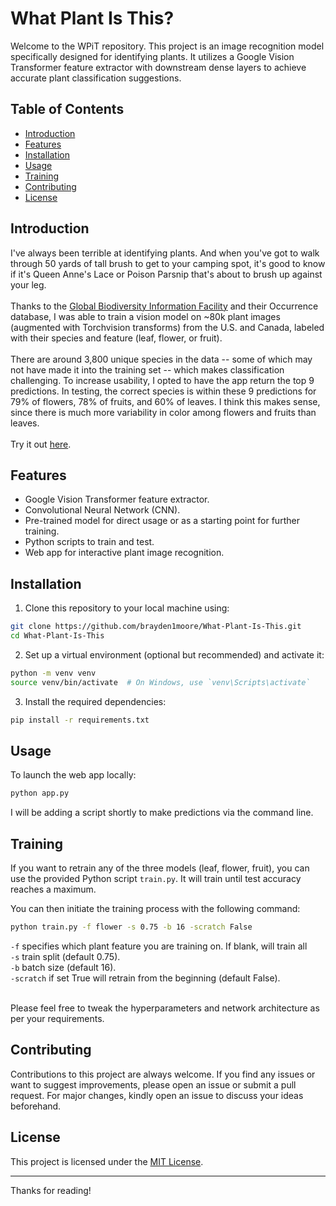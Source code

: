# What Plant Is This?

Welcome to the WPiT repository. This project is an image recognition model specifically designed for identifying plants. It utilizes a Google Vision Transformer feature extractor with downstream dense layers to achieve accurate plant classification suggestions.

## Table of Contents

- [Introduction](#introduction)
- [Features](#features)
- [Installation](#installation)
- [Usage](#usage)
- [Training](#training)
- [Contributing](#contributing)
- [License](#license)

## Introduction

I've always been terrible at identifying plants. And when you've got to walk through 50 yards of tall brush to get to your camping spot, it's good to know if it's Queen Anne's Lace or Poison Parsnip that's about to brush up against your leg.<br><br>
Thanks to the [Global Biodiversity Information Facility](https://www.gbif.org) and their Occurrence database, I was able to train a vision model on ~80k plant images (augmented with Torchvision transforms) from the U.S. and Canada, labeled with their species and feature (leaf, flower, or fruit).<br><br>
There are around 3,800 unique species in the data -- some of which may not have made it into the training set -- which makes classification challenging. To increase usability, I opted to have the app return the top 9 predictions. In testing, the correct species is within these 9 predictions for 79% of flowers, 78% of fruits, and 60% of leaves. I think this makes sense, since there is much more variability in color among flowers and fruits than leaves.<br><br>
Try it out [here](https://www.braydenmoore.com/plant).

## Features

- Google Vision Transformer feature extractor.
- Convolutional Neural Network (CNN).
- Pre-trained model for direct usage or as a starting point for further training.
- Python scripts to train and test.
- Web app for interactive plant image recognition.

## Installation

1. Clone this repository to your local machine using:

```bash
git clone https://github.com/brayden1moore/What-Plant-Is-This.git
cd What-Plant-Is-This
```

2. Set up a virtual environment (optional but recommended) and activate it:

```bash
python -m venv venv
source venv/bin/activate  # On Windows, use `venv\Scripts\activate`
```

3. Install the required dependencies:

```bash
pip install -r requirements.txt
```

## Usage

To launch the web app locally:

```bash
python app.py
```

I will be adding a script shortly to make predictions via the command line.

## Training

If you want to retrain any of the three models (leaf, flower, fruit), you can use the provided Python script `train.py`. It will train until test accuracy reaches a maximum.

You can then initiate the training process with the following command:

```bash
python train.py -f flower -s 0.75 -b 16 -scratch False
```
`-f` specifies which plant feature you are training on. If blank, will train all<br>
`-s` train split (default 0.75).<br>
`-b` batch size (default 16).<br>
`-scratch` if set True will retrain from the beginning (default False).<br><br>

Please feel free to tweak the hyperparameters and network architecture as per your requirements.

## Contributing

Contributions to this project are always welcome. If you find any issues or want to suggest improvements, please open an issue or submit a pull request. For major changes, kindly open an issue to discuss your ideas beforehand.

## License

This project is licensed under the [MIT License](LICENSE).

---

Thanks for reading!
